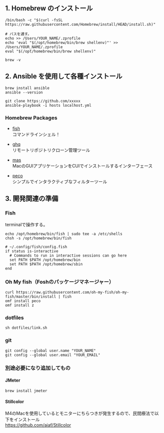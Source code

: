 ## 1. Homebrew のインストール

```shell
/bin/bash -c "$(curl -fsSL https://raw.githubusercontent.com/Homebrew/install/HEAD/install.sh)"

# パスを通す。
echo >> /Users/YOUR_NAME/.zprofile
echo 'eval "$(/opt/homebrew/bin/brew shellenv)"' >> /Users/YOUR_NAME/.zprofile
eval "$(/opt/homebrew/bin/brew shellenv)"

brew -v
```


## 2. Ansible を使用して各種インストール
```shell
brew install ansible
ansible --version

git clone https://github.com/xxxxx
ansible-playbook -i hosts localhost.yml
```


### Homebrew Packages

  - [fish](https://fishshell.com/)  
    コマンドラインシェル！

  - [ghq](https://github.com/motemen/ghq)  
    リモートリポジトリクローン管理ツール

  - [mas](https://github.com/mas-cli/mas)  
    MacのGUIアプリケーションをCUIでインストールするインターフェース

  - [peco](https://github.com/peco/peco)  
    シンプルでインタラクティブなフィルターツール


## 3. 開発関連の準備

### Fish
terminalで操作する。

```shell
echo /opt/homebrew/bin/fish | sudo tee -a /etc/shells
chsh -s /opt/homebrew/bin/fish

# ~/.config/fish/config.fish
if status is-interactive
  # Commands to run in interactive sessions can go here
  set PATH $PATH /opt/homebrew/bin
  set PATH $PATH /opt/homebrew/sbin
end
```

### Oh My fish（Foshのパッケージマネージャー）

```shell
curl https://raw.githubusercontent.com/oh-my-fish/oh-my-fish/master/bin/install | fish
omf install peco
omf install z
```

### dotfiles
```shell
sh dotfiles/link.sh
```

### git

```shell
git config --global user.name "YOUR_NAME"
git config --global user.email "YOUR_EMAIL"
```

### 別途必要になり追加してもの

#### JMeter
```shell
brew install jmeter
```

#### Stillcolor
M4のMacを使用しているとモニターにちらつきが発生するので、民間療法で以下をインストール  
https://github.com/aiaf/Stillcolor
